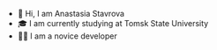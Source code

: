 - 👋 Hi, I am Anastasia Stavrova
- 🎓 I am currently studying at Tomsk State University
- 👩‍💻 I am a novice developer

<!---
AnastasiaStavrova/AnastasiaStavrova is a ✨ special ✨ repository because its `README.md` (this file) appears on your GitHub profile.
You can click the Preview link to take a look at your changes.
--->
